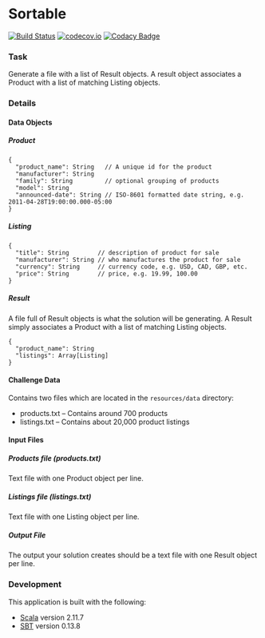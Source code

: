 # Sortable

[![Build Status](https://travis-ci.org/kasonchan/sortable.svg?branch=master)](https://travis-ci.org/kasonchan/sortable)
[![codecov.io](https://codecov.io/github/kasonchan/sortable/coverage.svg?branch=master)](https://codecov.io/github/kasonchan/sortable?branch=master)
[![Codacy Badge](https://api.codacy.com/project/badge/grade/216d15ebeabd4e8285890153b89d3e0d)](https://www.codacy.com/app/kasonchan/sortable)

### Task

Generate a file with a list of Result objects. A result object associates a 
Product with a list of matching Listing objects.

### Details

#### Data Objects

##### Product

```
{
  "product_name": String   // A unique id for the product
  "manufacturer": String
  "family": String         // optional grouping of products
  "model": String
  "announced-date": String // ISO-8601 formatted date string, e.g. 2011-04-28T19:00:00.000-05:00
}
```

##### Listing

```
{
  "title": String        // description of product for sale
  "manufacturer": String // who manufactures the product for sale
  "currency": String     // currency code, e.g. USD, CAD, GBP, etc.
  "price": String        // price, e.g. 19.99, 100.00
}
```

##### Result

A file full of Result objects is what the solution will be generating. A 
Result simply associates a Product with a list of matching Listing objects.

```
{
  "product_name": String
  "listings": Array[Listing]
}
```

#### Challenge Data

Contains two files which are located in the `resources/data` directory:
-  products.txt – Contains around 700 products
-  listings.txt – Contains about 20,000 product listings

#### Input Files

##### Products file (products.txt)

Text file with one Product object per line.

##### Listings file (listings.txt)
    
Text file with one Listing object per line.

##### Output File

The output your solution creates should be a text file with one Result object per line.

### Development

This application is built with the following:

-  [Scala](http://www.scala-lang.org/) version 2.11.7
-  [SBT](http://www.scala-sbt.org/) version 0.13.8

